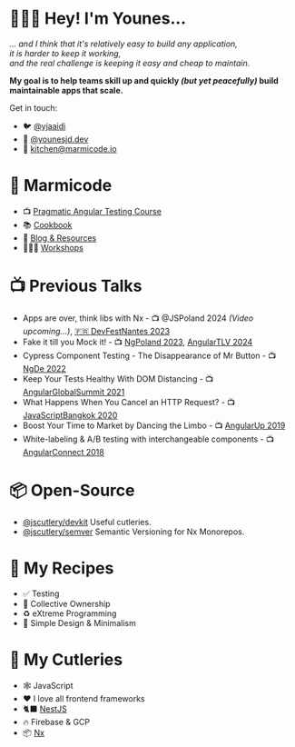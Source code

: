 # 👨🏻‍🍳 Hey! I'm Younes...

_... and I think that it's relatively easy to build any application,<br>it is harder to keep it working,<br>and the real challenge is keeping it easy and cheap to maintain._

**My goal is to help teams skill up and quickly _(but yet peacefully)_ build maintainable apps that scale.**

Get in touch:

- 🐦 [@yjaaidi](https://twitter.com/yjaaidi)
- 🦋 [@younesjd.dev](https://bsky.app/profile/did:plc:iwsrfzjmrr7ous6jmlorkqo4)
- 💌 [kitchen@marmicode.io](mailto:kitchen@marmicode.io)

# 🥘 Marmicode

- 📺 [Pragmatic Angular Testing Course](https://courses.marmicode.io/courses/pragmatic-angular-testing)
- 📚 [Cookbook](https://cookbook.marmicode.io)
- 📝 [Blog & Resources](https://marmicode.io)
- 👨🏻‍🏫 [Workshops](https://marmicode.eventbrite.com)

# 📺 Previous Talks

- Apps are over, think libs with Nx - 📺 @JSPoland 2024 _(Video upcoming...)_, [🇫🇷 DevFestNantes 2023](https://youtu.be/K8wYtBGzmsI)
- Fake it till you Mock it! - 📺 [NgPoland 2023](https://myconf.dev/videos/fake-it-till-you-mock-it), [AngularTLV 2024](https://youtu.be/A36miw5MZb0)
- Cypress Component Testing - The Disappearance of Mr Button - 📺 [NgDe 2022](https://youtu.be/4p1LLbmIG_k)
- Keep Your Tests Healthy With DOM Distancing - 📺 [AngularGlobalSummit 2021](https://youtu.be/ZKBHWcjFufw)
- What Happens When You Cancel an HTTP Request? - 📺 [JavaScriptBangkok 2020](https://youtu.be/5P9XVObbvS4?t=51)
- Boost Your Time to Market by Dancing the Limbo - 📺 [AngularUp 2019](https://youtu.be/izGz7H-8yIk)
- White-labeling & A/B testing with interchangeable components - 📺 [AngularConnect 2018](https://youtu.be/nX_HhiqmFAI)

# 📦 Open-Source

- [@jscutlery/devkit](https://github.com/jscutlery/devkit) Useful cutleries.
- [@jscutlery/semver](https://github.com/jscutlery/semver) Semantic Versioning for Nx Monorepos.

# 📖 My Recipes

- ✅ Testing
- 🤝 Collective Ownership
- ♻️ eXtreme Programming
- 🤤 Simple Design & Minimalism

# 🍴 My Cutleries

- 🕸 JavaScript
- ❤️ I love all frontend frameworks
- 🐈‍⬛ [NestJS](https://nestjs.com/)
- 🔥 Firebase & GCP
- 📦 [Nx](https://nx.dev/)
